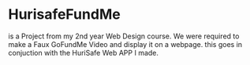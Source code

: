 # HurisafeFundMe

is a Project from my 2nd year Web Design course. We were required to make a Faux GoFundMe Video and display it on a webpage. 
this goes in conjuction with the HuriSafe Web APP I made. 

